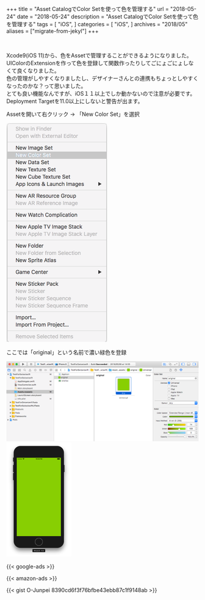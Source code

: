 +++
title = "Asset CatalogでColor Setを使って色を管理する"
url = "2018-05-24"
date = "2018-05-24"
description = "Asset CatalogでColor Setを使って色を管理する"
tags = [
    "iOS",
]
categories = [
    "iOS",
]
archives = "2018/05"
aliases = ["migrate-from-jekyl"]
+++

<br>

Xcode9(iOS 11)から、色をAssetで管理することができるようになりました。  
UIColorのExtensionを作って色を登録して関数作ったりしてごにょごにょしなくて良くなりました。  
色の管理がしやすくなりましたし、デザイナーさんとの連携もちょっとしやすくなったのかな？って思いました。  
とても良い機能なんですが、iOS１１以上でしか動かないので注意が必要です。  
Deployment Targetを11.0以上にしないと警告が出ます。  

Assetを開いて右クリック -> 「New Color Set」を選択  


![alt](1.png)

ここでは「original」という名前で濃い緑色を登録  

![alt](2.png)
![alt](3.png)

<!-- Google Ads -->
{{< google-ads >}}

<!-- Amazon Ads -->
{{< amazon-ads >}}

{{< gist O-Junpei 8390cd6f3f76bfbe43ebb87c1f9148ab >}}
